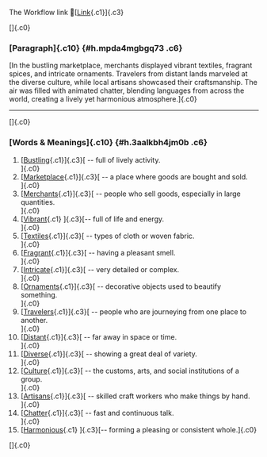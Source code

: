 The Workflow link
👏[[Link](https://www.google.com/url?q=http://www.google.com&sa=D&source=editors&ust=1755893894593814&usg=AOvVaw2iCldu97kEJy9ber9F1MSE){.c1}]{.c3}

[]{.c0}

### [Paragraph]{.c10} {#h.mpda4mgbgq73 .c6}

[In the bustling marketplace, merchants displayed vibrant textiles,
fragrant spices, and intricate ornaments. Travelers from distant lands
marveled at the diverse culture, while local artisans showcased their
craftsmanship. The air was filled with animated chatter, blending
languages from across the world, creating a lively yet harmonious
atmosphere.]{.c0}

------------------------------------------------------------------------

[]{.c0}

### [Words & Meanings]{.c10} {#h.3aalkbh4jm0b .c6}

1.  [[Bustling](https://www.google.com/url?q=http://www.google.com&sa=D&source=editors&ust=1755893894595904&usg=AOvVaw11fdzxQdFNVrnEM5fxQIga){.c1}]{.c3}[ --
    full of lively activity.\
    ]{.c0}
2.  [[Marketplace](https://www.google.com/url?q=http://www.google.com&sa=D&source=editors&ust=1755893894596374&usg=AOvVaw2ui1gu5IwIfkcGL4tUi1T8){.c1}]{.c3}[ --
    a place where goods are bought and sold.\
    ]{.c0}
3.  [[Merchants](https://www.google.com/url?q=http://www.google.com&sa=D&source=editors&ust=1755893894596811&usg=AOvVaw1LE8-UwcooqrWGSihAUyU4){.c1}]{.c3}[ --
    people who sell goods, especially in large quantities.\
    ]{.c0}
4.  [[Vibrant](https://www.google.com/url?q=http://www.google.com&sa=D&source=editors&ust=1755893894597286&usg=AOvVaw1bOv6UpDtqKTyKrlSXRNE2){.c1}
    ]{.c3}[-- full of life and energy.\
    ]{.c0}
5.  [[Textiles](https://www.google.com/url?q=http://www.google.com&sa=D&source=editors&ust=1755893894597524&usg=AOvVaw3L66lQ50a8H5ypg6MWoGNp){.c1}]{.c3}[ --
    types of cloth or woven fabric.\
    ]{.c0}
6.  [[Fragrant](https://www.google.com/url?q=http://www.google.com&sa=D&source=editors&ust=1755893894597719&usg=AOvVaw1xBUAwwHep24qOhVvRyKe3){.c1}]{.c3}[ --
    having a pleasant smell.\
    ]{.c0}
7.  [[Intricate](https://www.google.com/url?q=http://www.google.com&sa=D&source=editors&ust=1755893894597907&usg=AOvVaw0ELQbIBkzPjhDF8PSyIh0V){.c1}]{.c3}[ --
    very detailed or complex.\
    ]{.c0}
8.  [[Ornaments](https://www.google.com/url?q=http://www.google.com&sa=D&source=editors&ust=1755893894598107&usg=AOvVaw1_epHLJ2kmO0qHi-mjWoRd){.c1}]{.c3}[ --
    decorative objects used to beautify something.\
    ]{.c0}
9.  [[Travelers](https://www.google.com/url?q=http://www.google.com&sa=D&source=editors&ust=1755893894598338&usg=AOvVaw0x3jMdf48iAE1PLrKceFbV){.c1}]{.c3}[ --
    people who are journeying from one place to another.\
    ]{.c0}
10. [[Distant](https://www.google.com/url?q=http://www.google.com&sa=D&source=editors&ust=1755893894598587&usg=AOvVaw3lKdbKvNWaukOvHYgKKZts){.c1}]{.c3}[ --
    far away in space or time.\
    ]{.c0}
11. [[Diverse](https://www.google.com/url?q=http://www.google.com&sa=D&source=editors&ust=1755893894598761&usg=AOvVaw3MZbK6sagZe76rkAPGcikB){.c1}]{.c3}[ --
    showing a great deal of variety.\
    ]{.c0}
12. [[Culture](https://www.google.com/url?q=http://www.google.com&sa=D&source=editors&ust=1755893894598934&usg=AOvVaw3Hm5CJKpQ6SG5G3cO9H29O){.c1}]{.c3}[ --
    the customs, arts, and social institutions of a group.\
    ]{.c0}
13. [[Artisans](https://www.google.com/url?q=http://www.google.com&sa=D&source=editors&ust=1755893894599144&usg=AOvVaw2tP9ReAAgwLBooaTgwo1de){.c1}]{.c3}[ --
    skilled craft workers who make things by hand.\
    ]{.c0}
14. [[Chatter](https://www.google.com/url?q=http://www.google.com&sa=D&source=editors&ust=1755893894599346&usg=AOvVaw3W4qaSHeKEIv5jfq5aOYJo){.c1}]{.c3}[ --
    fast and continuous talk.\
    ]{.c0}
15. [[Harmonious](https://www.google.com/url?q=http://www.google.com&sa=D&source=editors&ust=1755893894599524&usg=AOvVaw28uQZ-AsC5L-AuQJhtti-9){.c1}
    ]{.c3}[-- forming a pleasing or consistent whole.]{.c0}

[]{.c0}
